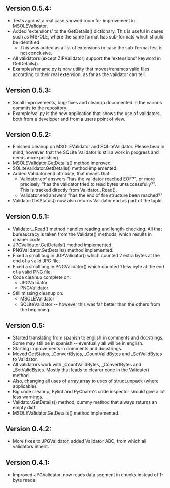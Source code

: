 Version 0.5.4:
--------------
* Tests against a real case showed room for improvement in MSOLEValidator.
* Added 'extensions' to the GetDetails() dictionary. This is useful in cases such as MS-OLE, where
the same format has sub-formats which should be identified.
    * This was added as a list of extensions in case the sub-format test is not conclusive.
* All validators (except ZIPValidator) support the 'extensions' keyword in GetDetails().
* Examples/rename.py is new utility that moves/renames valid files according to their real
extension, as far as the validator can tell. 

Version 0.5.3:
--------------
* Small improvements, bug-fixes and cleanup documented in the various commits to the repository.
* Example/val.py is the new application that shows the use of validators, both from a developer
and from a users point of view.

Version 0.5.2:
--------------
* Finished cleanup on MSOLEValidator and SQLiteValidator. Please bear in mind, however, that the 
SQLite Validator is still a work in progress and needs more polishing.
* MSOLEValidator.GetDetails() method improved.
* SQLiteValidator.GetDetails() method implemented. 
* Added Validator.end attribute, that means that:
    * Validator.eof answers "has the validator reached EOF?", or more precisely, "has the validator
    tried to read bytes unsuccessfully?". This is tracked directly from Validator._Read().
    * Validator.end answers "has the end of file structure been reached?"
* Validator.GetStatus() now also returns Validator.end as part of the tuple.

Version 0.5.1:
--------------
* Validator._Read() method handles reading and length-checking. All that bureaucracy is taken from 
the Validate() methods, which results in cleaner code.
* JPGValidator.GetDetails() method implemented.
* PNGValidator.GetDetails() method implemented.
* Fixed a small bug in JGPValidator() which counted 2 extra bytes at the end of a valid JPG file.
* Fixed a small bug in PNGValidator() which counted 1 less byte at the end of a valid PNG file.
* Code cleanup complete on:
    * JPGValidator
    * PNGValidator
* Still missing cleanup on:
    * MSOLEValidator
    * SQLiteValidator -- however this was far better than the others from the beginning.

Version 0.5:
------------
* Started translating from spanish to english in comments and docstrings. Some may still be in
spanish -- eventually all will be in english.
* Starting improvements in comments and docstrings.
* Moved GetStatus, _ConvertBytes, _CountValidBytes and _SetValidBytes to Validator.
* All validators work with _CountValidBytes, _ConvertBytes and _SetValidBytes. Mostly that leads to
clearer code in the Validate() method.
* Also, changing all uses of array.array to uses of struct.unpack (where applicable).
* Big code cleanup, Pylint and PyCharm's code inspector should give a lot less warnings.
* Validator.GetDetails() method, dummy method that always returns an empty dict.
* MSOLEValidator.GetDetails() method implemented.

Version 0.4.2:
--------------
* More fixes to JPGValidator, added Validator ABC, from which all validators inherit.

Version 0.4.1:
--------------
* Improved JPGValidator, now reads data segment in chunks instead of 1-byte reads.
